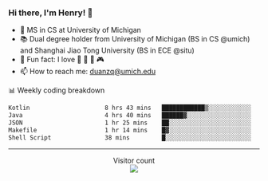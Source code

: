 ### Hi there, I'm Henry! 👋

- 🔭 MS in CS at University of Michigan
- 📚 Dual degree holder from University of Michigan (BS in CS @umich) and Shanghai Jiao Tong University (BS in ECE @situ)
- 🍁 Fun fact: I love 📸 🏓 🍜 🎮
- 📫 How to reach me: [duanzq@umich.edu](mailto:duanzq@umich.edu)

📊 Weekly coding breakdown
<!--START_SECTION:waka-->

```txt
Kotlin                     8 hrs 43 mins   ████████████▒░░░░░░░░░░░░   49.07 %
Java                       4 hrs 40 mins   ██████▓░░░░░░░░░░░░░░░░░░   26.28 %
JSON                       1 hr 25 mins    ██░░░░░░░░░░░░░░░░░░░░░░░   08.04 %
Makefile                   1 hr 14 mins    █▓░░░░░░░░░░░░░░░░░░░░░░░   06.97 %
Shell Script               38 mins         █░░░░░░░░░░░░░░░░░░░░░░░░   03.61 %
```

<!--END_SECTION:waka-->

***
<p align="center"> 
  Visitor count<br>
  <img src="https://profile-counter.glitch.me/zlzq-duanzq/count.svg" />
</p>

<!-- ![Henry Duan's GitHub stats](https://github-readme-stats.vercel.app/api?username=zlzq-duanzq&show_icons=true)

![trophy](https://github-profile-trophy.vercel.app/?username=zlzq-duanzq&column=7)

[![Top Langs](https://github-readme-stats.vercel.app/api/top-langs/?username=zlzq-duanzq&layout=compact)](https://github.com/zlzq-duanzq/github-readme-stats) -->
